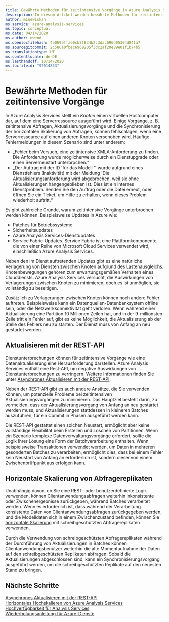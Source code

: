 ```yaml
---
title: Bewährte Methoden für zeitintensive Vorgänge in Azure Analysis Services | Microsoft-Dokumentation
description: In diesem Artikel werden bewährte Methoden für zeitintensive Vorgänge beschrieben.
author: minewiskan
ms.service: azure-analysis-services
ms.topic: conceptual
ms.date: 04/14/2020
ms.author: owend
ms.openlocfilehash: 4e069effae0cb7f834b2c3dac696d05304d841a7
ms.sourcegitcommit: 2c586a0fbec6968205f3dc2af20e89e01f1b74b5
ms.translationtype: HT
ms.contentlocale: de-DE
ms.lasthandoff: 10/14/2020
ms.locfileid: "92014833"
---
```

# <a name="best-practices-for-long-running-operations"></a>Bewährte Methoden für zeitintensive Vorgänge

In Azure Analysis Services stellt ein *Knoten* einen virtuellen Hostcomputer dar, auf dem eine Serverressource ausgeführt wird. Einige Vorgänge, z. B. zeitintensive Abfragen, Aktualisierungsvorgänge und die Synchronisierung der horizontalen Skalierung von Abfragen, können fehlschlagen, wenn eine Serverressource auf einen anderen Knoten verschoben wird. Häufige Fehlermeldungen in diesem Szenario sind unter anderem:

- „Fehler beim Versuch, eine zeitintensive XMLA-Anforderung zu finden. Die Anforderung wurde möglicherweise durch ein Dienstupgrade oder einen Serverneustart unterbrochen.“
- „Der Auftrag mit der ID '<guid>für das Modell '<database>' wurde aufgrund eines Dienstfehlers (Inaktivität) mit der Meldung 'Die Aktualisierungsanforderung wird abgebrochen, weil sie ohne Aktualisierungen hängengeblieben ist. Dies ist ein internes Dienstproblem. Senden Sie den Auftrag oder die Datei erneut, oder öffnen Sie ein Ticket, um Hilfe zu erhalten, wenn dieses Problem wiederholt auftritt.“

Es gibt zahlreiche Gründe, warum zeitintensive Vorgänge unterbrochen werden können. Beispielsweise Updates in Azure wie: 
- Patches für Betriebssysteme 
- Sicherheitsupdates
- Azure Analysis Services-Dienstupdates
- Service Fabric-Updates. Service Fabric ist eine Plattformkomponente, die von einer Reihe von Microsoft Cloud Services verwendet wird, einschließlich Azure Analysis Services.

Neben den im Dienst auftretenden Updates gibt es eine natürliche Verlagerung von Diensten zwischen Knoten aufgrund des Lastenausgleichs. Knotenbewegungen gehören zum erwartungsgemäßen Verhalten eines Clouddiensts. Azure Analysis Services versucht, die Auswirkungen von Verlagerungen zwischen Knoten zu minimieren, doch es ist unmöglich, sie vollständig zu beseitigen. 

Zusätzlich zu Verlagerungen zwischen Knoten können noch andere Fehler auftreten. Beispielsweise kann ein Datenquellen-Datenbanksystem offline sein, oder die Netzwerkkonnektivität geht verloren. Wenn während einer Aktualisierung eine Partition 10 Millionen Zeilen hat, und in der 9-millionsten Zeile tritt ein Fehler auf, gibt es keine Möglichkeit, die Aktualisierung ab der Stelle des Fehlers neu zu starten. Der Dienst muss von Anfang an neu gestartet werden. 

## <a name="refresh-rest-api"></a>Aktualisieren mit der REST-API

Dienstunterbrechungen können für zeitintensive Vorgänge wie eine Datenaktualisierung eine Herausforderung darstellen. Azure Analysis Services enthält eine Rest-API, um negative Auswirkungen von Dienstunterbrechungen zu verringern. Weitere Informationen finden Sie unter [Asynchrones Aktualisieren mit der REST-API](analysis-services-async-refresh.md).
 
Neben der REST-API gibt es auch andere Ansätze, die Sie verwenden können, um potenzielle Probleme bei zeitintensiven Aktualisierungsvorgängen zu minimieren. Das Hauptziel besteht darin, zu vermeiden, dass der Aktualisierungsvorgang von Anfang an neu gestartet werden muss, und Aktualisierungen stattdessen in kleineren Batches auszuführen, für ein Commit in Phasen ausgeführt werden kann. 
 
Die REST-API gestattet einen solchen Neustart, ermöglicht aber keine vollständige Flexibilität beim Erstellen und Löschen von Partitionen. Wenn ein Szenario komplexe Datenverwaltungsvorgänge erfordert, sollte die Logik Ihrer Lösung eine Form der Batchverarbeitung enthalten. Wenn beispielsweise Transaktionen verwendet werden, um Daten in mehreren gesonderten Batches zu verarbeiten, ermöglicht dies, dass bei einem Fehler kein Neustart von Anfang an erforderlich ist, sondern dieser von einem Zwischenprüfpunkt aus erfolgen kann. 
 
## <a name="scale-out-query-replicas"></a>Horizontale Skalierung von Abfragereplikaten

Unabhängig davon, ob Sie eine REST- oder benutzerdefinierte Logik verwenden, können Clientanwendungsabfragen weiterhin inkonsistente oder Zwischenergebnisse zurückgeben, während Batches verarbeitet werden. Wenn es erforderlich ist, dass während der Verarbeitung konsistente Daten von Clientanwendungsabfragen zurückgegeben werden, und die Modelldaten sich in einem Zwischenzustand befinden, können Sie [horizontale Skalierung](analysis-services-scale-out.md) mit schreibgeschützten Abfragereplikaten verwenden.

Durch die Verwendung von schreibgeschützten Abfragereplikaten während der Durchführung von Aktualisierungen in Batches können Clientanwendungsbenutzer weiterhin die alte Momentaufnahme der Daten auf den schreibgeschützten Replikaten abfragen. Sobald die Aktualisierungen abgeschlossen sind, kann ein Synchronisierungsvorgang ausgeführt werden, um die schreibgeschützten Replikate auf den neuesten Stand zu bringen.


## <a name="next-steps"></a>Nächste Schritte

[Asynchrones Aktualisieren mit der REST-API](analysis-services-async-refresh.md)  
[Horizontales Hochskalieren von Azure Analysis Services](analysis-services-scale-out.md)  
[Hochverfügbarkeit für Analysis Services](analysis-services-bcdr.md)  
[Wiederholungsanleitung für Azure-Dienste](/azure/architecture/best-practices/retry-service-specific)